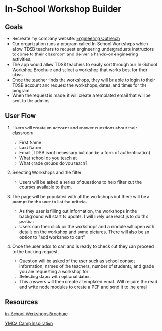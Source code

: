# In-School Workshop Builder

## Goals
* Recreate my company website: 
[Engineering Outreach](http://outreach.engineering.utoronto.ca/) 
* Our organization runs a program called In-School Workshops which allow TDSB teachers to request engineering undergraduate instructors to come to their classroom and deliver a hands-on engineering activities.
* The app would allow TDSB teachers to easily sort through our In-School Workshop Brochure and select a workshop that works best for their class.
* Once the teacher finds the workshops, they will be able to login to their TDSB account and request the workshops, dates, and times for the program.
* When the request is made, it will create a templated email that will be sent to the admins

## User Flow
1. Users will create an account and answer questions about their classroom
    - First Name
    - Last Name
    - Email (TDSB isnot necessary but can be a form of authentication)
    - What school do you teach at
    - What grade groups do you teach?

2. Selecting Workshops and the filter
    - Users will be asked a series of questions to help filter out the courses available to them.

3. The page will be populated with all the workshops but there will be a prompt for the user to list the criteria. 
    - As they user is filling out information, the workshops in the background will start to update. I will likely use react.js to do this portion
    - Users can then click on the workshops and a module will open with details on the workshop and some pictures. There will also be an option to "add workshop to cart"

4. Once the user adds to cart and is ready to check out they can proceed to the booking request.
    - Question will be asked of the user such as school contact information, names of the teachers, number of students, and grade you are requesting a workshop for
    - Selecting dates with optional dates.
    - This answers will then create a templated email. Will require the read and write node modules to create a PDF and send it to the email


## Resources


[In-School Workshops Brochure](http://outreach.engineering.utoronto.ca/files/2018/03/ISW-Final-March-25-2018.pdf) 

[YMCA Camp Inspiration](http://daycamp.ymcagta.org/) 



